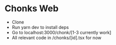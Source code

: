 # Chonks Web

* Clone
* Run yarn dev to install deps
* Go to localhost:3000/chonk/[1-3 currently work]
* All relevant code in /chonks/[id].tsx for now
